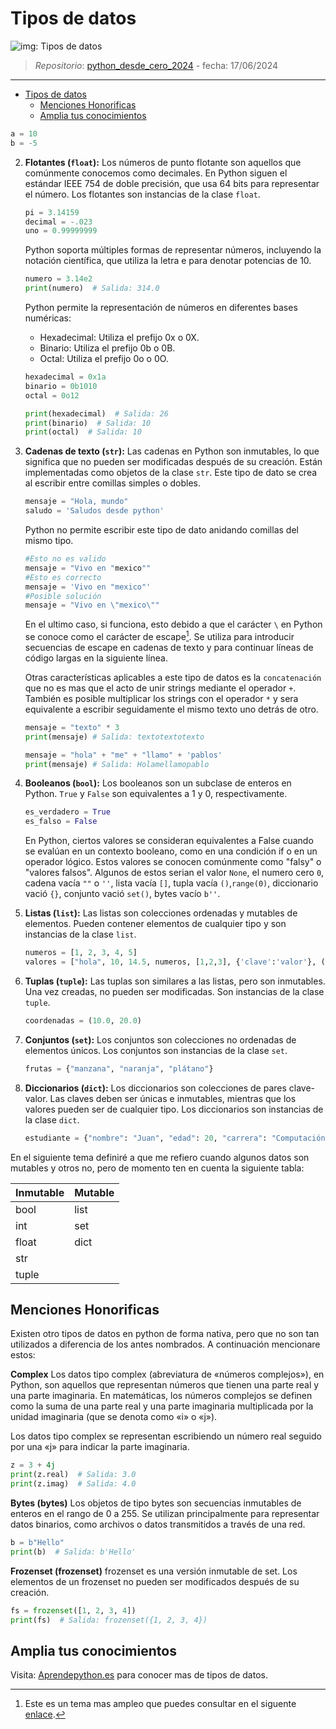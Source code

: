 # Tipos de datos

![img: Tipos de datos](https://i.postimg.cc/htBKShRQ/tema-py-02.png)

> *Repositorio*: [python_desde_cero_2024](https://github.com/Duz-Dev/python_desde_cero_2024) - fecha: 17/06/2024
---
<!-- TOC -->

- [Tipos de datos](#tipos-de-datos)
  - [Menciones Honorificas](#menciones-honorificas)
  - [Amplia tus conocimientos](#amplia-tus-conocimientos)

<!-- /TOC -->
   ```python
   a = 10
   b = -5
   ```

2. **Flotantes (`float`):** Los números de punto flotante son aquellos que comúnmente conocemos como decimales. En Python siguen el estándar IEEE 754 de doble precisión, que usa 64 bits para representar el número. Los flotantes son instancias de la clase `float`.

   ```python
   pi = 3.14159
   decimal = -.023
   uno = 0.99999999
   ```

   Python soporta múltiples formas de representar números, incluyendo la notación científica, que utiliza la letra e para denotar potencias de 10.

   ```python
   numero = 3.14e2
   print(numero)  # Salida: 314.0

   ```

   Python permite la representación de números en diferentes bases numéricas:

   - Hexadecimal: Utiliza el prefijo 0x o 0X.
   - Binario: Utiliza el prefijo 0b o 0B.
   - Octal: Utiliza el prefijo 0o o 0O.

   ```python
   hexadecimal = 0x1a
   binario = 0b1010
   octal = 0o12

   print(hexadecimal)  # Salida: 26
   print(binario)  # Salida: 10
   print(octal)  # Salida: 10

   ```

3. **Cadenas de texto (`str`):** Las cadenas en Python son inmutables, lo que significa que no pueden ser modificadas después de su creación. Están implementadas como objetos de la clase `str`. Este tipo de dato se crea al escribir entre comillas simples o dobles.

   ```python
   mensaje = "Hola, mundo"
   saludo = 'Saludos desde python'
   ```

   Python no permite escribir este tipo de dato anidando comillas del mismo tipo.

   ```python
   #Esto no es valido
   mensaje = "Vivo en "mexico""
   #Esto es correcto
   mensaje = 'Vivo en "mexico"'
   #Posible solución
   mensaje = "Vivo en \"mexico\""
   ```

   En el ultimo caso, si funciona, esto debido a que el carácter `\` en Python se conoce como el carácter de escape[^2]. Se utiliza para introducir secuencias de escape en cadenas de texto y para continuar líneas de código largas en la siguiente línea.

   Otras características aplicables a este tipo de datos es la `concatenación` que no es mas que el acto de unir strings mediante el operador `+`. También es posible multiplicar los strings con el operador `*` y sera equivalente a escribir seguidamente el mismo texto uno detrás de otro.

   ```python
   mensaje = "texto" * 3
   print(mensaje) # Salida: textotextotexto

   mensaje = "hola" + "me" + "llamo" + 'pablos'
   print(mensaje) # Salida: Holamellamopablo
   ```

4. **Booleanos (`bool`):** Los booleanos son un subclase de enteros en Python. `True` y `False` son equivalentes a 1 y 0, respectivamente.

   ```python
   es_verdadero = True
   es_falso = False
   ```

   En Python, ciertos valores se consideran equivalentes a False cuando se evalúan en un contexto booleano, como en una condición if o en un operador lógico. Estos valores se conocen comúnmente como "falsy" o "valores falsos". Algunos de estos serian el valor `None`, el numero cero `0`, cadena vacía `""` o `''`, lista vacía `[]`, tupla vacía `()`,`range(0)`, diccionario vació `{}`, conjunto vació `set()`, bytes vacío `b''`.
5. **Listas (`list`):** Las listas son colecciones ordenadas y mutables de elementos. Pueden contener elementos de cualquier tipo y son instancias de la clase `list`.

   ```python
   numeros = [1, 2, 3, 4, 5]
   valores = ["hola", 10, 14.5, numeros, [1,2,3], {'clave':'valor'}, () ]
   ```

6. **Tuplas (`tuple`):** Las tuplas son similares a las listas, pero son inmutables. Una vez creadas, no pueden ser modificadas. Son instancias de la clase `tuple`.

   ```python
   coordenadas = (10.0, 20.0)
   ```

7. **Conjuntos (`set`):** Los conjuntos son colecciones no ordenadas de elementos únicos. Los conjuntos son instancias de la clase `set`.

   ```python
   frutas = {"manzana", "naranja", "plátano"}
   ```

8. **Diccionarios (`dict`):** Los diccionarios son colecciones de pares clave-valor. Las claves deben ser únicas e inmutables, mientras que los valores pueden ser de cualquier tipo. Los diccionarios son instancias de la clase `dict`.

   ```python
   estudiante = {"nombre": "Juan", "edad": 20, "carrera": "Computación"}
   ```

En el siguiente tema definiré a que me refiero cuando algunos datos son mutables y otros no, pero de momento ten en cuenta la siguiente tabla:

|Inmutable|Mutable|
|---------|-------|
|bool     | list  |
|int      | set   |
|float    |dict   |
|str      |       |
|tuple    |       |

## Menciones Honorificas

Existen otro tipos de datos en python de forma nativa, pero que no son tan utilizados a diferencia de los antes nombrados. A continuación mencionare estos:

**Complex**
Los datos tipo complex (abreviatura de «números complejos»), en Python, son aquellos que representan números que tienen una parte real y una parte imaginaria. En matemáticas, los números complejos se definen como la suma de una parte real y una parte imaginaria multiplicada por la unidad imaginaria (que se denota como «i» o «j»).

Los datos tipo complex se representan escribiendo un número real seguido por una «j» para indicar la parte imaginaria.

```python
z = 3 + 4j
print(z.real)  # Salida: 3.0
print(z.imag)  # Salida: 4.0
```

**Bytes (bytes)**
Los objetos de tipo bytes son secuencias inmutables de enteros en el rango de 0 a 255. Se utilizan principalmente para representar datos binarios, como archivos o datos transmitidos a través de una red.

```python
b = b"Hello"
print(b)  # Salida: b'Hello'
```

**Frozenset (frozenset)**
frozenset es una versión inmutable de set. Los elementos de un frozenset no pueden ser modificados después de su creación.

```python
fs = frozenset([1, 2, 3, 4])
print(fs)  # Salida: frozenset({1, 2, 3, 4})
```

## Amplia tus conocimientos

Visita: [Aprendepython.es](https://aprendepython.es/core/datatypes/) para conocer mas de tipos de datos.

[^1]: Un lenguaje de programación es dinámicamente tipado si una variable puede tomar valores de distintos tipos.

[^2]: Este es un tema mas ampleo que puedes consultar en el siguente [enlace](https://www.freecodecamp.org/espanol/news/secuencias-de-escape-en-python).
